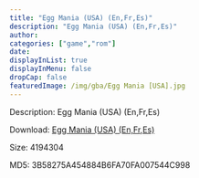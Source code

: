 ```yaml
---
title: "Egg Mania (USA) (En,Fr,Es)"
description: "Egg Mania (USA) (En,Fr,Es)"
author: 
categories: ["game","rom"]
date: 
displayInList: true
displayInMenu: false
dropCap: false
featuredImage: /img/gba/Egg Mania [USA].jpg
---
```


Description: Egg Mania (USA) (En,Fr,Es)

Download: <a style="text-decoration:underline;" href="https://mega.nz/#!TCJgCCzL!SurFlF-zOkhCWNdBrnY2AidVZR2950t_WUCB-O_t-NE" target = "_blank" rel = "nofollow" > Egg Mania (USA) (En,Fr,Es)</a>

Size: 4194304

MD5: 3B58275A454884B6FA70FA007544C998


